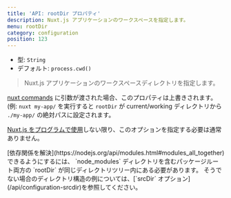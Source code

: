 ```yaml
---
title: 'API: rootDir プロパティ'
description: Nuxt.js アプリケーションのワークスペースを指定します。
menu: rootDir
category: configuration
position: 123
---
```


- 型: `String`
- デフォルト: `process.cwd()`

> Nuxt.js アプリケーションのワークスペースディレクトリを指定します。

[nuxt commands](/guide/commands) に引数が渡された場合、このプロパティは上書きされます。(例: `nuxt my-app/` を実行すると `rootDir` が current/working ディレクトリから `./my-app/` の絶対パスに設定されます。

[Nuxt.js をプログラムで使用](/api/nuxt)しない限り、このオプションを指定する必要は通常ありません。

<div class="Alert Alert--blue">
[依存関係を解決](https://nodejs.org/api/modules.html#modules_all_together)できるようにするには、 `node_modules` ディレクトリを含むパッケージルート両方の `rootDir` が同じディレクトリツリー内にある必要があります。
そうでない場合のディレクトリ構造の例については、[`srcDir` オプション](/api/configuration-srcdir)を参照してください。
</div>

